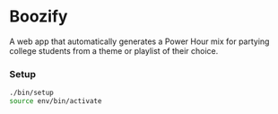 # Boozify
A web app that automatically generates a Power Hour mix for partying college students from a theme or playlist of their choice.

### Setup
```bash
./bin/setup
source env/bin/activate
```
